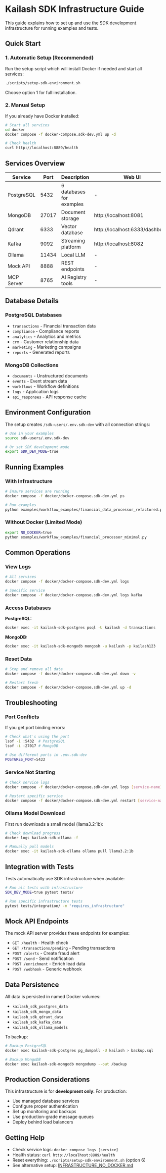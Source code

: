 # Kailash SDK Infrastructure Guide

This guide explains how to set up and use the SDK development infrastructure for running examples and tests.

## Quick Start

### 1. Automatic Setup (Recommended)

Run the setup script which will install Docker if needed and start all services:

```bash
./scripts/setup-sdk-environment.sh
```

Choose option 1 for full installation.

### 2. Manual Setup

If you already have Docker installed:

```bash
# Start all services
cd docker
docker compose -f docker-compose.sdk-dev.yml up -d

# Check health
curl http://localhost:8889/health
```

## Services Overview

| Service | Port | Description | Web UI |
|---------|------|-------------|---------|
| PostgreSQL | 5432 | 6 databases for examples | - |
| MongoDB | 27017 | Document storage | http://localhost:8081 |
| Qdrant | 6333 | Vector database | http://localhost:6333/dashboard |
| Kafka | 9092 | Streaming platform | http://localhost:8082 |
| Ollama | 11434 | Local LLM | - |
| Mock API | 8888 | REST endpoints | - |
| MCP Server | 8765 | AI Registry tools | - |

## Database Details

### PostgreSQL Databases
- `transactions` - Financial transaction data
- `compliance` - Compliance reports
- `analytics` - Analytics and metrics
- `crm` - Customer relationship data
- `marketing` - Marketing campaigns
- `reports` - Generated reports

### MongoDB Collections
- `documents` - Unstructured documents
- `events` - Event stream data
- `workflows` - Workflow definitions
- `logs` - Application logs
- `api_responses` - API response cache

## Environment Configuration

The setup creates `/sdk-users/.env.sdk-dev` with all connection strings:

```bash
# Use in your examples
source sdk-users/.env.sdk-dev

# Or set SDK development mode
export SDK_DEV_MODE=true
```

## Running Examples

### With Infrastructure

```bash
# Ensure services are running
docker compose -f docker/docker-compose.sdk-dev.yml ps

# Run examples
python examples/workflow_examples/financial_data_processor_refactored.py
```

### Without Docker (Limited Mode)

```bash
export NO_DOCKER=true
python examples/workflow_examples/financial_processor_minimal.py
```

## Common Operations

### View Logs
```bash
# All services
docker compose -f docker/docker-compose.sdk-dev.yml logs

# Specific service
docker compose -f docker/docker-compose.sdk-dev.yml logs kafka
```

### Access Databases

**PostgreSQL:**
```bash
docker exec -it kailash-sdk-postgres psql -U kailash -d transactions
```

**MongoDB:**
```bash
docker exec -it kailash-sdk-mongodb mongosh -u kailash -p kailash123
```

### Reset Data
```bash
# Stop and remove all data
docker compose -f docker/docker-compose.sdk-dev.yml down -v

# Restart fresh
docker compose -f docker/docker-compose.sdk-dev.yml up -d
```

## Troubleshooting

### Port Conflicts
If you get port binding errors:
```bash
# Check what's using the port
lsof -i :5432  # PostgreSQL
lsof -i :27017 # MongoDB

# Use different ports in .env.sdk-dev
POSTGRES_PORT=5433
```

### Service Not Starting
```bash
# Check service logs
docker compose -f docker/docker-compose.sdk-dev.yml logs [service-name]

# Restart specific service
docker compose -f docker/docker-compose.sdk-dev.yml restart [service-name]
```

### Ollama Model Download
First run downloads a small model (llama3.2:1b):
```bash
# Check download progress
docker logs kailash-sdk-ollama -f

# Manually pull models
docker exec -it kailash-sdk-ollama ollama pull llama3.2:1b
```

## Integration with Tests

Tests automatically use SDK infrastructure when available:

```bash
# Run all tests with infrastructure
SDK_DEV_MODE=true pytest tests/

# Run specific infrastructure tests
pytest tests/integration/ -m "requires_infrastructure"
```

## Mock API Endpoints

The mock API server provides these endpoints for examples:

- `GET /health` - Health check
- `GET /transactions/pending` - Pending transactions
- `POST /alerts` - Create fraud alert
- `POST /send` - Send notification
- `POST /enrichment` - Enrich lead data
- `POST /webhook` - Generic webhook

## Data Persistence

All data is persisted in named Docker volumes:
- `kailash_sdk_postgres_data`
- `kailash_sdk_mongo_data`
- `kailash_sdk_qdrant_data`
- `kailash_sdk_kafka_data`
- `kailash_sdk_ollama_models`

To backup:
```bash
# Backup PostgreSQL
docker exec kailash-sdk-postgres pg_dumpall -U kailash > backup.sql

# Backup MongoDB
docker exec kailash-sdk-mongodb mongodump --out /backup
```

## Production Considerations

This infrastructure is for **development only**. For production:
- Use managed database services
- Configure proper authentication
- Set up monitoring and backups
- Use production-grade message queues
- Deploy behind load balancers

## Getting Help

- Check service logs: `docker compose logs [service]`
- Health status: `curl http://localhost:8889/health`
- Reset everything: `./scripts/setup-sdk-environment.sh` (option 6)
- See alternative setup: [INFRASTRUCTURE_NO_DOCKER.md](INFRASTRUCTURE_NO_DOCKER.md)